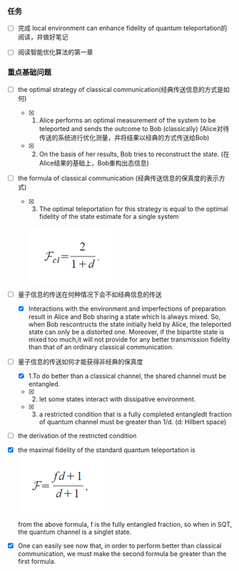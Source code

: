 ### 任务
- [ ] 完成 local environment can enhance fidelity of quantum teleportation的阅读，并做好笔记
- [ ] 阅读智能优化算法的第一章



### 重点基础问题
- [ ] the optimal strategy of classical communication(经典传送信息的方式是如何)
  - [x]  1. Alice performs an optimal measurement of the system to be teleported and sends the outcome to Bob (classically) (Alice对待传送的系统进行优化测量，并将结果以经典的方式传送给Bob)
  - [x]  2. On the basis of her results, Bob tries to reconstruct the state. (在Alice结果的基础上，Bob重构出态信息)
- [ ] the formula of classical communication (经典传送信息的保真度的表示方式) 
  - [x] 3. The optimal teleportation for this strategy is equal to the optimal fidelity of the state estimate for a single system

     ![Image](https://github.com/RuiqingXu/noise-analysis/blob/master/8.PNG)  
- [ ] 量子信息的传送在何种情况下会不如经典信息的传送
  
  - [x]   Interactions with the environment and imperfections of preparation result in Alice and Bob sharing a state which is always  mixed. So, when Bob rescontructs the state initially held by Alice, the teleported state can only be a distorted one. Moreover, if the bipartite state is mixed too much,it will not provide for any better transmission fidelity than that of an ordinary classical communication.  
- [ ] 量子信息的传送如何才能获得非经典的保真度
  - [x] 1.To do better than a classical channel, the shared channel must be entangled. 
  - [x] 2. let some states interact with dissipative environment.
  - [x] 3. a restricted condition that is a fully completed entangledt fraction of quantum channel must be greater than 1/d. (d: Hilbert space)
- [ ] the derivation of the restricted condition
- [x] the maximal fidelity of the standard quantum teleportation is  
      ![Image](https://github.com/RuiqingXu/noise-analysis/blob/master/9.PNG)

  from the above formula,  f is the fully entangled fraction, so when in SQT, the quantum channel is a singlet state. 
- [x] One can easily see now that, in order to perform better than classical communication, we must make the second formula be greater than the first formula.
       
  
